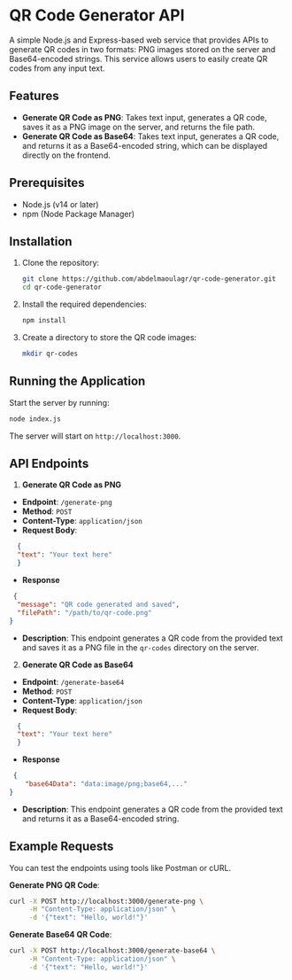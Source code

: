 # QR Code Generator API

A simple Node.js and Express-based web service that provides APIs to generate QR codes in two formats: PNG images stored on the server and Base64-encoded strings. This service allows users to easily create QR codes from any input text.

## Features

- **Generate QR Code as PNG**: Takes text input, generates a QR code, saves it as a PNG image on the server, and returns the file path.
- **Generate QR Code as Base64**: Takes text input, generates a QR code, and returns it as a Base64-encoded string, which can be displayed directly on the frontend.

## Prerequisites

- Node.js (v14 or later)
- npm (Node Package Manager)

## Installation

1. Clone the repository:

    ```bash
    git clone https://github.com/abdelmaoulagr/qr-code-generator.git
    cd qr-code-generator
    ```

2. Install the required dependencies:

    ```bash
    npm install
    ```

3. Create a directory to store the QR code images:

    ```bash
    mkdir qr-codes
    ```

## Running the Application

Start the server by running:

```bash
node index.js
```
The server will start on `http://localhost:3000`.

## API Endpoints
1. **Generate QR Code as PNG**
  - **Endpoint**: `/generate-png`
  -  **Method**: `POST`
  - **Content-Type**: `application/json`
  - **Request Body**:
```json
  {
  "text": "Your text here"
  }
```
  - **Response**
```json
 {
  "message": "QR code generated and saved",
  "filePath": "/path/to/qr-code.png"
}
```
- **Description**: This endpoint generates a QR code from the provided text and saves it as a PNG file in the `qr-codes` directory on the server.

2. **Generate QR Code as Base64**
  - **Endpoint**: `/generate-base64`
  -  **Method**: `POST`
  - **Content-Type**: `application/json`
  - **Request Body**:
```json
  {
  "text": "Your text here"
  }
```
- **Response**
```json
 {
    "base64Data": "data:image/png;base64,..."
}
```
- **Description**: This endpoint generates a QR code from the provided text and returns it as a Base64-encoded string.

## Example Requests
  You can test the endpoints using tools like Postman or cURL.

**Generate PNG QR Code**:
```bash
curl -X POST http://localhost:3000/generate-png \
     -H "Content-Type: application/json" \
     -d '{"text": "Hello, world!"}'
```
**Generate Base64 QR Code**:
```bash
curl -X POST http://localhost:3000/generate-base64 \
     -H "Content-Type: application/json" \
     -d '{"text": "Hello, world!"}'
```
